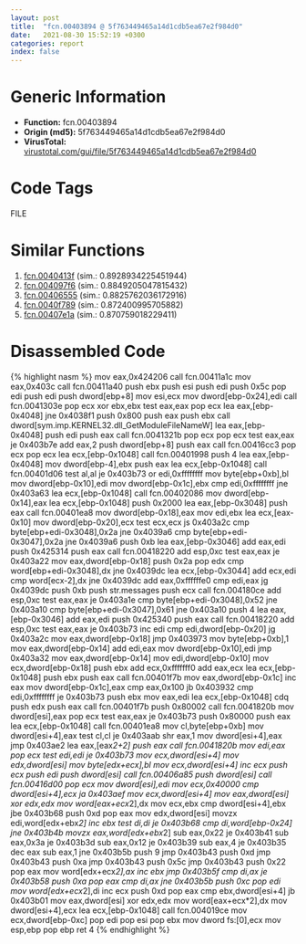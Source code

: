 ```yaml
---
layout: post
title:  "fcn.00403894 @ 5f763449465a14d1cdb5ea67e2f984d0"
date:   2021-08-30 15:52:19 +0300
categories: report
index: false
---
```


# Generic Information
- **Function:** fcn.00403894
- **Origin (md5):** 5f763449465a14d1cdb5ea67e2f984d0
- **VirusTotal:** [virustotal.com/gui/file/5f763449465a14d1cdb5ea67e2f984d0][virustotal_ref]

# Code Tags
<span class="tag" id="FILE">FILE</span>


# Similar Functions

1. [fcn.0040413f][similar_1_ref] (sim.: 0.8928934225451944)
2. [fcn.004097f6][similar_2_ref] (sim.: 0.8849205047815432)
3. [fcn.00406555][similar_3_ref] (sim.: 0.8825762036172916)
4. [fcn.0040f789][similar_4_ref] (sim.: 0.872400995705882)
5. [fcn.00407e1a][similar_5_ref] (sim.: 0.870759018229411)


# Disassembled Code

{% highlight nasm %}
mov eax,0x424206
call fcn.00411a1c
mov eax,0x403c
call fcn.00411a40
push ebx
push esi
push edi
push 0x5c
pop edi
push edi
push dword[ebp+8]
mov esi,ecx
mov dword[ebp-0x24],edi
call fcn.0041303e
pop ecx
xor ebx,ebx
test eax,eax
pop ecx
lea eax,[ebp-0x4048]
jne 0x4038f1
push 0x800
push eax
push ebx
call dword[sym.imp.KERNEL32.dll_GetModuleFileNameW]
lea eax,[ebp-0x4048]
push edi
push eax
call fcn.0041321b
pop ecx
pop ecx
test eax,eax
je 0x403b7e
add eax,2
push dword[ebp+8]
push eax
call fcn.00416cc3
pop ecx
pop ecx
lea ecx,[ebp-0x1048]
call fcn.00401998
push 4
lea eax,[ebp-0x4048]
mov dword[ebp-4],ebx
push eax
lea ecx,[ebp-0x1048]
call fcn.00401d06
test al,al
je 0x403b73
or edi,0xffffffff
mov byte[ebp+0xb],bl
mov dword[ebp-0x10],edi
mov dword[ebp-0x1c],ebx
cmp edi,0xffffffff
jne 0x403a63
lea ecx,[ebp-0x1048]
call fcn.00402086
mov dword[ebp-0x14],eax
lea ecx,[ebp-0x1048]
push 0x2000
lea eax,[ebp-0x3048]
push eax
call fcn.00401ea8
mov dword[ebp-0x18],eax
mov edi,ebx
lea ecx,[eax-0x10]
mov dword[ebp-0x20],ecx
test ecx,ecx
js 0x403a2c
cmp byte[ebp+edi-0x3048],0x2a
jne 0x4039a6
cmp byte[ebp+edi-0x3047],0x2a
jne 0x4039a6
push 0xb
lea eax,[ebp-0x3046]
add eax,edi
push 0x425314
push eax
call fcn.00418220
add esp,0xc
test eax,eax
je 0x403a22
mov eax,dword[ebp-0x18]
push 0x2a
pop edx
cmp word[ebp+edi-0x3048],dx
jne 0x4039dc
lea ecx,[ebp-0x3044]
add ecx,edi
cmp word[ecx-2],dx
jne 0x4039dc
add eax,0xffffffe0
cmp edi,eax
jg 0x4039dc
push 0xb
push str.messages
push ecx
call fcn.004180ce
add esp,0xc
test eax,eax
je 0x403a1e
cmp byte[ebp+edi-0x3048],0x52
jne 0x403a10
cmp byte[ebp+edi-0x3047],0x61
jne 0x403a10
push 4
lea eax,[ebp-0x3046]
add eax,edi
push 0x425340
push eax
call fcn.00418220
add esp,0xc
test eax,eax
je 0x403b73
inc edi
cmp edi,dword[ebp-0x20]
jg 0x403a2c
mov eax,dword[ebp-0x18]
jmp 0x403973
mov byte[ebp+0xb],1
mov eax,dword[ebp-0x14]
add edi,eax
mov dword[ebp-0x10],edi
jmp 0x403a32
mov eax,dword[ebp-0x14]
mov edi,dword[ebp-0x10]
mov ecx,dword[ebp-0x18]
push ebx
add ecx,0xfffffff0
add eax,ecx
lea ecx,[ebp-0x1048]
push ebx
push eax
call fcn.00401f7b
mov eax,dword[ebp-0x1c]
inc eax
mov dword[ebp-0x1c],eax
cmp eax,0x100
jb 0x403932
cmp edi,0xffffffff
je 0x403b73
push ebx
mov eax,edi
lea ecx,[ebp-0x1048]
cdq
push edx
push eax
call fcn.00401f7b
push 0x80002
call fcn.0041820b
mov dword[esi],eax
pop ecx
test eax,eax
je 0x403b73
push 0x80000
push eax
lea ecx,[ebp-0x1048]
call fcn.00401ea8
mov cl,byte[ebp+0xb]
mov dword[esi+4],eax
test cl,cl
je 0x403aab
shr eax,1
mov dword[esi+4],eax
jmp 0x403ae2
lea eax,[eax*2+2]
push eax
call fcn.0041820b
mov edi,eax
pop ecx
test edi,edi
je 0x403b73
mov ecx,dword[esi+4]
mov edx,dword[esi]
mov byte[edx+ecx],bl
mov ecx,dword[esi+4]
inc ecx
push ecx
push edi
push dword[esi]
call fcn.00406a85
push dword[esi]
call fcn.00416d00
pop ecx
mov dword[esi],edi
mov ecx,0x40000
cmp dword[esi+4],ecx
ja 0x403aef
mov ecx,dword[esi+4]
mov eax,dword[esi]
xor edx,edx
mov word[eax+ecx*2],dx
mov ecx,ebx
cmp dword[esi+4],ebx
jbe 0x403b68
push 0xd
pop eax
mov edx,dword[esi]
movzx edi,word[edx+ebx*2]
inc ebx
test di,di
je 0x403b68
cmp di,word[ebp-0x24]
jne 0x403b4b
movzx eax,word[edx+ebx*2]
sub eax,0x22
je 0x403b41
sub eax,0x3a
je 0x403b3d
sub eax,0x12
je 0x403b39
sub eax,4
je 0x403b35
dec eax
sub eax,1
jne 0x403b5b
push 9
jmp 0x403b43
push 0xd
jmp 0x403b43
push 0xa
jmp 0x403b43
push 0x5c
jmp 0x403b43
push 0x22
pop eax
mov word[edx+ecx*2],ax
inc ebx
jmp 0x403b5f
cmp di,ax
je 0x403b58
push 0xa
pop eax
cmp di,ax
jne 0x403b5b
push 0xc
pop edi
mov word[edx+ecx*2],di
inc ecx
push 0xd
pop eax
cmp ebx,dword[esi+4]
jb 0x403b01
mov eax,dword[esi]
xor edx,edx
mov word[eax+ecx*2],dx
mov dword[esi+4],ecx
lea ecx,[ebp-0x1048]
call fcn.004019ce
mov ecx,dword[ebp-0xc]
pop edi
pop esi
pop ebx
mov dword fs:[0],ecx
mov esp,ebp
pop ebp
ret 4
{% endhighlight %}


[similar_1_ref]: /report/fcn.0040413f@1123b7aa5760238fe93045e585b8234c
[similar_2_ref]: /report/fcn.004097f6@418e0921f3a9bd4f5bc0dcc59623b5a1
[similar_3_ref]: /report/fcn.00406555@ba5ec83721de3ca10b3c9583f3b2c6a1
[similar_4_ref]: /report/fcn.0040f789@5f763449465a14d1cdb5ea67e2f984d0
[similar_5_ref]: /report/fcn.00407e1a@4bd33f73402d0d03c0318f793884eb34
[virustotal_ref]: https://www.virustotal.com/gui/file/5f763449465a14d1cdb5ea67e2f984d0